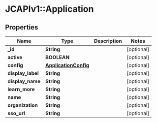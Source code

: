 # JCAPIv1::Application

## Properties
Name | Type | Description | Notes
------------ | ------------- | ------------- | -------------
**_id** | **String** |  | [optional] 
**active** | **BOOLEAN** |  | [optional] 
**config** | [**ApplicationConfig**](ApplicationConfig.md) |  | [optional] 
**display_label** | **String** |  | [optional] 
**display_name** | **String** |  | [optional] 
**learn_more** | **String** |  | [optional] 
**name** | **String** |  | [optional] 
**organization** | **String** |  | [optional] 
**sso_url** | **String** |  | [optional] 


